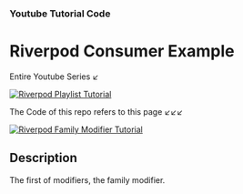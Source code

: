### Youtube Tutorial Code

# Riverpod Consumer Example

Entire Youtube Series ↙️

[![Riverpod Playlist Tutorial](https://img.youtube.com/vi/HbrtQYEPsoo/0.jpg)](https://www.youtube.com/watch?v=HbrtQYEPsoo&list=PLzaGtnxLcM7HYt-MhMZ-j0Bmeo4RqPHoS)

The Code of this repo refers to this page ↙️↙️↙️

[![Riverpod Family Modifier Tutorial](https://img.youtube.com/vi/sW59bZhE7Us/0.jpg)](https://youtu.be/sW59bZhE7Us)

## Description

The first of modifiers, the family modifier.